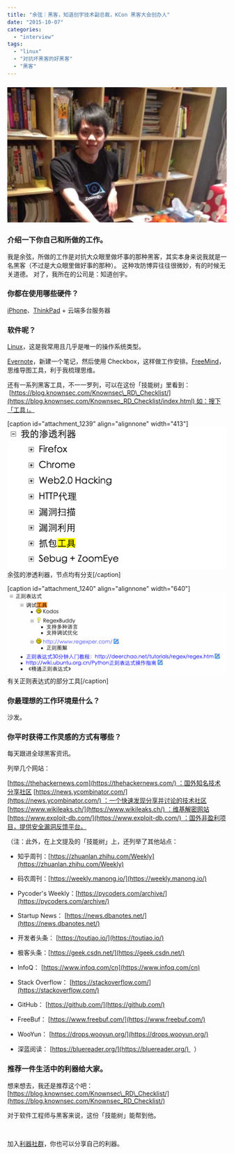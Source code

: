 ```yaml
---
title: "余弦｜黑客，知道创宇技术副总裁，KCon 黑客大会创办人"
date: "2015-10-07"
categories: 
  - "interview"
tags: 
  - "linux"
  - "对抗坏黑客的好黑客"
  - "黑客"
---
```


### ![721326406197163657](/images/721326406197163657-1024x631.jpg)

### 介绍一下你自己和所做的工作。

我是余弦，所做的工作是对抗大众眼里做坏事的那种黑客，其实本身来说我就是一名黑客（不过是大众眼里做好事的那种）。 这种攻防博弈往往很微妙，有的时候无关道德。 对了，我所在的公司是：知道创宇。

### 你都在使用哪些硬件？

[iPhone](https://www.apple.com/iphone/)、[ThinkPad](https://appserver.lenovo.com/Lenovo_Brand_List.aspx?CategoryID=3) + 云端多台服务器

### 软件呢？

[Linux](https://zh.wikipedia.org/wiki/Linux)，这是我常用且几乎是唯一的操作系统类型。

[Evernote](https://evernote.com/intl/zh-cn/)，新建一个笔记，然后使用 Checkbox，这样做工作安排。[FreeMind](https://freemind.sourceforge.net/wiki/index.php/Main_Page)，思维导图工具，利于我梳理思维。

还有一系列黑客工具，不一一罗列，可以在这份「技能树」里看到：  [https://blog.knownsec.com/Knownsec\_RD\_Checklist/](https://blog.knownsec.com/Knownsec_RD_Checklist/index.html) 如：搜下「工具」。

\[caption id="attachment\_1239" align="alignnone" width="413"\]![shentouliqi](/images/shentouliqi.png) 余弦的渗透利器，节点均有分支\[/caption\]

\[caption id="attachment\_1240" align="alignnone" width="640"\]![](/images/zhengze-1024x386.png) 有关正则表达式的部分工具\[/caption\]

### 你最理想的工作环境是什么？

沙发。

### 你平时获得工作灵感的方式有哪些？

每天跟进全球黑客资讯。

列举几个网站：

[https://thehackernews.com](https://thehackernews.com/) ：国外知名技术分享社区 [https://news.ycombinator.com/](https://news.ycombinator.com/) ：一个快速发现分享并讨论的技术社区 [https://www.wikileaks.ch/](https://www.wikileaks.ch/) ：维基解密网站 [https://www.exploit-db.com/](https://www.exploit-db.com/) ：国外非盈利项目，提供安全漏洞反馈平台。

（注：此外，在上文提及的「技能树」上，还列举了其他站点：

- 知乎周刊：[https://zhuanlan.zhihu.com/Weekly](https://zhuanlan.zhihu.com/Weekly)
    
- 码农周刊：[https://weekly.manong.io/](https://weekly.manong.io/)
- Pycoder's Weekly：[https://pycoders.com/archive/](https://pycoders.com/archive/)
- Startup News： [https://news.dbanotes.net/](https://news.dbanotes.net/)
- 开发者头条： [https://toutiao.io/](https://toutiao.io/)
- 极客头条：[https://geek.csdn.net/](https://geek.csdn.net/)
- InfoQ： [https://www.infoq.com/cn](https://www.infoq.com/cn)
- Stack Overflow： [https://stackoverflow.com/](https://stackoverflow.com/)
- GitHub： [https://github.com/](https://github.com/)
- FreeBuf： [https://www.freebuf.com/](https://www.freebuf.com/)
- WooYun： [https://drops.wooyun.org/](https://drops.wooyun.org/)
- 深蓝阅读： [https://bluereader.org/](https://bluereader.org/)   ）

### 推荐一件生活中的利器给大家。

想来想去，我还是推荐这个吧： [https://blog.knownsec.com/Knownsec\_RD\_Checklist/](https://blog.knownsec.com/Knownsec_RD_Checklist/)

对于软件工程师与黑客来说，这份「技能树」能帮到他。

 

加入[利器社群](https://liqi.io/community/)，你也可以分享自己的利器。
